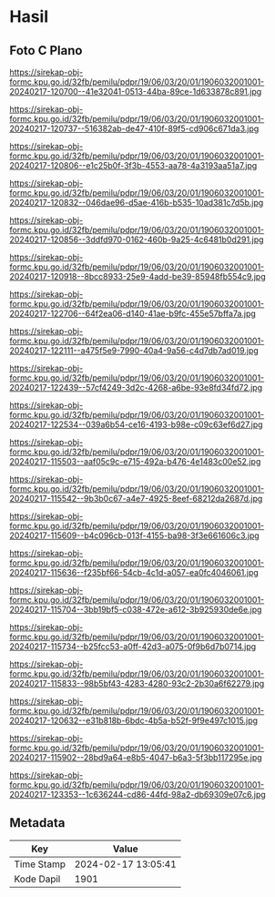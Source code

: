 # Hasil

## Foto C Plano

https://sirekap-obj-formc.kpu.go.id/32fb/pemilu/pdpr/19/06/03/20/01/1906032001001-20240217-120700--41e32041-0513-44ba-89ce-1d633878c891.jpg

https://sirekap-obj-formc.kpu.go.id/32fb/pemilu/pdpr/19/06/03/20/01/1906032001001-20240217-120737--516382ab-de47-410f-89f5-cd906c671da3.jpg

https://sirekap-obj-formc.kpu.go.id/32fb/pemilu/pdpr/19/06/03/20/01/1906032001001-20240217-120806--e1c25b0f-3f3b-4553-aa78-4a3193aa51a7.jpg

https://sirekap-obj-formc.kpu.go.id/32fb/pemilu/pdpr/19/06/03/20/01/1906032001001-20240217-120832--046dae96-d5ae-416b-b535-10ad381c7d5b.jpg

https://sirekap-obj-formc.kpu.go.id/32fb/pemilu/pdpr/19/06/03/20/01/1906032001001-20240217-120856--3ddfd970-0162-460b-9a25-4c6481b0d291.jpg

https://sirekap-obj-formc.kpu.go.id/32fb/pemilu/pdpr/19/06/03/20/01/1906032001001-20240217-120918--8bcc8933-25e9-4add-be39-85948fb554c9.jpg

https://sirekap-obj-formc.kpu.go.id/32fb/pemilu/pdpr/19/06/03/20/01/1906032001001-20240217-122706--64f2ea06-d140-41ae-b9fc-455e57bffa7a.jpg

https://sirekap-obj-formc.kpu.go.id/32fb/pemilu/pdpr/19/06/03/20/01/1906032001001-20240217-122111--a475f5e9-7990-40a4-9a56-c4d7db7ad019.jpg

https://sirekap-obj-formc.kpu.go.id/32fb/pemilu/pdpr/19/06/03/20/01/1906032001001-20240217-122439--57cf4249-3d2c-4268-a6be-93e8fd34fd72.jpg

https://sirekap-obj-formc.kpu.go.id/32fb/pemilu/pdpr/19/06/03/20/01/1906032001001-20240217-122534--039a6b54-ce16-4193-b98e-c09c63ef6d27.jpg

https://sirekap-obj-formc.kpu.go.id/32fb/pemilu/pdpr/19/06/03/20/01/1906032001001-20240217-115503--aaf05c9c-e715-492a-b476-4e1483c00e52.jpg

https://sirekap-obj-formc.kpu.go.id/32fb/pemilu/pdpr/19/06/03/20/01/1906032001001-20240217-115542--9b3b0c67-a4e7-4925-8eef-68212da2687d.jpg

https://sirekap-obj-formc.kpu.go.id/32fb/pemilu/pdpr/19/06/03/20/01/1906032001001-20240217-115609--b4c096cb-013f-4155-ba98-3f3e661606c3.jpg

https://sirekap-obj-formc.kpu.go.id/32fb/pemilu/pdpr/19/06/03/20/01/1906032001001-20240217-115636--f235bf66-54cb-4c1d-a057-ea0fc4046061.jpg

https://sirekap-obj-formc.kpu.go.id/32fb/pemilu/pdpr/19/06/03/20/01/1906032001001-20240217-115704--3bb19bf5-c038-472e-a612-3b925930de6e.jpg

https://sirekap-obj-formc.kpu.go.id/32fb/pemilu/pdpr/19/06/03/20/01/1906032001001-20240217-115734--b25fcc53-a0ff-42d3-a075-0f9b6d7b0714.jpg

https://sirekap-obj-formc.kpu.go.id/32fb/pemilu/pdpr/19/06/03/20/01/1906032001001-20240217-115833--98b5bf43-4283-4280-93c2-2b30a6f62279.jpg

https://sirekap-obj-formc.kpu.go.id/32fb/pemilu/pdpr/19/06/03/20/01/1906032001001-20240217-120632--e31b818b-6bdc-4b5a-b52f-9f9e497c1015.jpg

https://sirekap-obj-formc.kpu.go.id/32fb/pemilu/pdpr/19/06/03/20/01/1906032001001-20240217-115902--28bd9a64-e8b5-4047-b6a3-5f3bb117295e.jpg

https://sirekap-obj-formc.kpu.go.id/32fb/pemilu/pdpr/19/06/03/20/01/1906032001001-20240217-123353--1c636244-cd86-44fd-98a2-db69309e07c6.jpg


## Metadata

| Key        | Value               |
| ---------- | ------------------- |
| Time Stamp | 2024-02-17 13:05:41 |
| Kode Dapil | 1901                |




